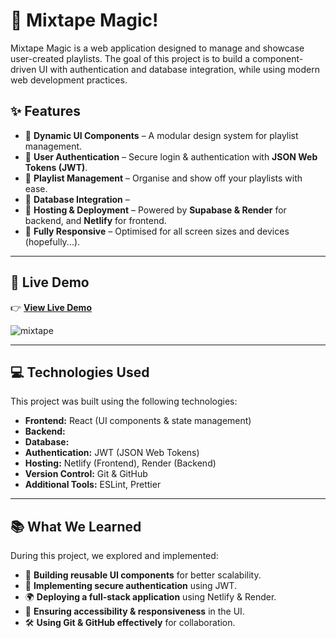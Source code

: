 # 🎵 Mixtape Magic!

Mixtape Magic is a web application designed to manage and showcase user-created playlists. The goal of this project is to build a component-driven UI with authentication and database integration, while using modern web development practices.

## ✨ Features

- 🎨 **Dynamic UI Components** – A modular design system for playlist management.
- 🔐 **User Authentication** – Secure login & authentication with **JSON Web Tokens (JWT)**.
- 🎵 **Playlist Management** – Organise and show off your playlists with ease.
- 📡 **Database Integration** –
- 🚀 **Hosting & Deployment** – Powered by **Supabase & Render** for backend, and **Netlify** for frontend.
- 📱 **Fully Responsive** – Optimised for all screen sizes and devices (hopefully...).

---

## 🚀 Live Demo

👉 **[View Live Demo](mixtapemagic.netlify.app/)**

![mixtape](https://github.com/user-attachments/assets/37fb6a98-e248-4113-a08d-740c39cd3e66)


---

## 💻 Technologies Used

This project was built using the following technologies:

- **Frontend:** React (UI components & state management)
- **Backend:**
- **Database:**
- **Authentication:** JWT (JSON Web Tokens)
- **Hosting:** Netlify (Frontend), Render (Backend)
- **Version Control:** Git & GitHub
- **Additional Tools:** ESLint, Prettier

---

## 📚 What We Learned

During this project, we explored and implemented:

- 📌 **Building reusable UI components** for better scalability.
- 🔐 **Implementing secure authentication** using JWT.
- 🌍 **Deploying a full-stack application** using Netlify & Render.
- 🎨 **Ensuring accessibility & responsiveness** in the UI.
- 🛠 **Using Git & GitHub effectively** for collaboration.
